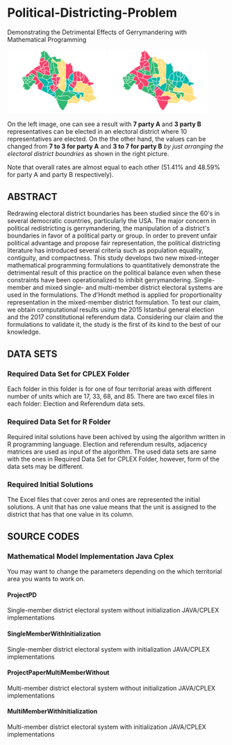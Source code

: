# Political-Districting-Problem
Demonstrating the Detrimental Effects of Gerrymandering with Mathematical Programming



<p>
 <img src="Results/yes.PNG" width="45%" height="45%" />
 <img src="Results/no.PNG" width="45%" height="45%" /> 
</p>

On the left image, one can see a result with **7 party A** and **3 party B** representatives can be elected in an electoral district where 10 representatives are elected. On the the other hand, the values can be changed from **7 to 3 for party A** and **3 to 7 for party B** *by just arranging the electoral district boundries* as shown in the right picture.

Note that overall rates are almost equal to each other (51.41% and 48.59% for party A and party B respectively).


## ABSTRACT

  Redrawing electoral district boundaries has been studied since the
  60's in several democratic countries, particularly the USA. The
  major concern in political redistricting is gerrymandering, the
  manipulation of a district's boundaries in favor of a political
  party or group. In order to prevent unfair political advantage and
  propose fair representation, the political districting literature
  has introduced several criteria such as population equality,
  contiguity, and compactness. This study develops two new
  mixed-integer mathematical programming formulations to
  quantitatively demonstrate the detrimental result of this practice
  on the political balance even when these constraints have
  been operationalized to inhibit gerrymandering. Single-member and
  mixed single- and multi-member district electoral systems are used
  in the formulations. The d'Hondt method is applied for
  proportionality representation in the mixed-member district
  formulation. To test our claim, we obtain computational results
  using the 2015 Istanbul general election and the 2017 constitutional
  referendum data. Considering our claim and the formulations to
  validate it, the study is the first of its kind to the best of our
  knowledge.

## DATA SETS

  ### Required Data Set for CPLEX Folder
  
  Each folder in this folder is for one of four territorial areas with different number of units which are 17, 33, 68, and 85.
  There are two excel files in each folder: Election and Referendum data sets. 
  
  ### Required Data Set for R Folder
  
  Required inital solutions have been achived by using the algorithm written in R programming language. Election and referendum results, adjacency matrices are used as input of the algorithm. The used data sets are same with the ones in Required Data Set for CPLEX Folder, however, form of the data sets may be different.
  
  ### Required Initial Solutions 
  
  The Excel files that cover zeros and ones are represented the initial solutions. A unit that has one value means that the unit is assigned to the district that has that one value in its column. 
  
## SOURCE CODES

  ### Mathematical Model Implementation Java Cplex
  
  You may want to change the parameters depending on the which territorial area you wants to work on.
  
  #### ProjectPD
  
  Single-member district electoral system without initialization JAVA/CPLEX implementations 
  
  #### SingleMemberWithInitialization
  
  Single-member district electoral system with initialization JAVA/CPLEX implementations 

  #### ProjectPaperMultiMemberWithout
  
  Multi-member district electoral system without initialization JAVA/CPLEX implementations 
  
  #### MultiMemberWithInitialization
  
  Multi-member district electoral system with initialization JAVA/CPLEX implementations 


  
  
  






